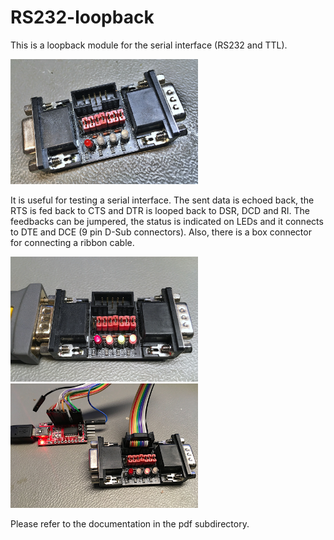 # RS232-loopback
This is a loopback module for the serial interface (RS232 and TTL).

<img src="https://github.com/svenpetersen1965/RS232-loopback/blob/main/Rev.%200/pictures/1692_-_RS232_Loopback.JPG" width="300" alt="RS-232 loopback">

It is useful for testing a serial interface. The sent data is echoed back, the RTS is fed back to CTS and DTR is looped back to DSR, DCD and RI. The feedbacks can be jumpered, the status is indicated on LEDs and it connects to DTE and DCE (9 pin D-Sub connectors). Also, there is a box connector for connecting a ribbon cable.

<img src="https://github.com/svenpetersen1965/RS232-loopback/blob/main/Rev.%200/pictures/1694__RS232_Test_DTR_RTS_active.JPG" width="300">

<img src="https://github.com/svenpetersen1965/RS232-loopback/blob/main/Rev.%200/pictures/1696_-_TTL_Test_DTR_RTS_active.JPG" width="300" alt="RS-232 loopback">

Please refer to the documentation in the pdf subdirectory.
